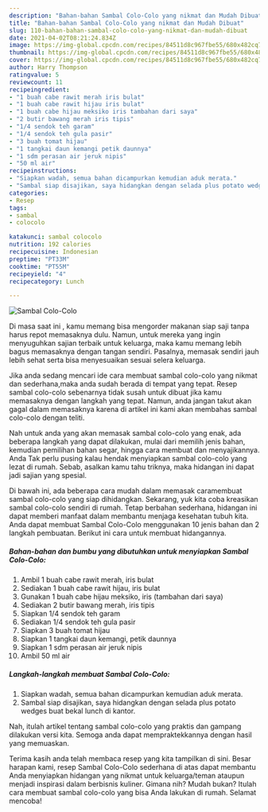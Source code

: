 ```yaml
---
description: "Bahan-bahan Sambal Colo-Colo yang nikmat dan Mudah Dibuat"
title: "Bahan-bahan Sambal Colo-Colo yang nikmat dan Mudah Dibuat"
slug: 110-bahan-bahan-sambal-colo-colo-yang-nikmat-dan-mudah-dibuat
date: 2021-04-02T08:21:24.834Z
image: https://img-global.cpcdn.com/recipes/84511d8c967fbe55/680x482cq70/sambal-colo-colo-foto-resep-utama.jpg
thumbnail: https://img-global.cpcdn.com/recipes/84511d8c967fbe55/680x482cq70/sambal-colo-colo-foto-resep-utama.jpg
cover: https://img-global.cpcdn.com/recipes/84511d8c967fbe55/680x482cq70/sambal-colo-colo-foto-resep-utama.jpg
author: Harry Thompson
ratingvalue: 5
reviewcount: 11
recipeingredient:
- "1 buah cabe rawit merah iris bulat"
- "1 buah cabe rawit hijau iris bulat"
- "1 buah cabe hijau meksiko iris tambahan dari saya"
- "2 butir bawang merah iris tipis"
- "1/4 sendok teh garam"
- "1/4 sendok teh gula pasir"
- "3 buah tomat hijau"
- "1 tangkai daun kemangi petik daunnya"
- "1 sdm perasan air jeruk nipis"
- "50 ml air"
recipeinstructions:
- "Siapkan wadah, semua bahan dicampurkan kemudian aduk merata."
- "Sambal siap disajikan, saya hidangkan dengan selada plus potato wedges buat bekal lunch di kantor."
categories:
- Resep
tags:
- sambal
- colocolo

katakunci: sambal colocolo 
nutrition: 192 calories
recipecuisine: Indonesian
preptime: "PT33M"
cooktime: "PT55M"
recipeyield: "4"
recipecategory: Lunch

---
```



![Sambal Colo-Colo](https://img-global.cpcdn.com/recipes/84511d8c967fbe55/680x482cq70/sambal-colo-colo-foto-resep-utama.jpg)

Di masa  saat ini , kamu memang bisa mengorder makanan siap saji tanpa harus repot memasaknya dulu. Namun, untuk mereka yang ingin menyuguhkan sajian terbaik untuk keluarga, maka kamu memang lebih bagus memasaknya dengan tangan sendiri. Pasalnya, memasak sendiri jauh lebih sehat serta bisa menyesuaikan sesuai selera keluarga.

Jika anda sedang mencari ide cara membuat sambal colo-colo yang nikmat dan sederhana,maka anda sudah berada di tempat yang tepat. Resep sambal colo-colo  sebenarnya tidak susah untuk dibuat jika kamu memasaknya dengan langkah yang tepat. Namun, anda jangan takut akan gagal dalam memasaknya 
karena di artikel ini kami akan membahas sambal colo-colo dengan teliti.  



Nah untuk anda yang akan memasak sambal colo-colo yang enak, ada beberapa langkah yang dapat dilakukan, mulai dari memilih jenis bahan, kemudian pemilihan bahan segar, hingga cara membuat dan menyajikannya. Anda Tak perlu pusing kalau hendak menyiapkan sambal colo-colo yang lezat di rumah. Sebab, asalkan kamu  tahu triknya, maka hidangan ini dapat jadi sajian yang spesial.

Di bawah ini, ada beberapa cara mudah dalam memasak caramembuat sambal colo-colo yang siap dihidangkan. Sekarang, yuk kita coba kreasikan sambal colo-colo sendiri di rumah. Tetap berbahan sederhana, hidangan ini dapat memberi manfaat dalam membantu menjaga kesehatan tubuh kita. Anda dapat membuat Sambal Colo-Colo menggunakan 10 jenis bahan dan 2 langkah pembuatan. Berikut ini cara untuk membuat hidangannya.

<!--inarticleads1-->

##### Bahan-bahan dan bumbu yang dibutuhkan untuk menyiapkan Sambal Colo-Colo:

1. Ambil 1 buah cabe rawit merah, iris bulat
1. Sediakan 1 buah cabe rawit hijau, iris bulat
1. Gunakan 1 buah cabe hijau meksiko, iris (tambahan dari saya)
1. Sediakan 2 butir bawang merah, iris tipis
1. Siapkan 1/4 sendok teh garam
1. Sediakan 1/4 sendok teh gula pasir
1. Siapkan 3 buah tomat hijau
1. Siapkan 1 tangkai daun kemangi, petik daunnya
1. Siapkan 1 sdm perasan air jeruk nipis
1. Ambil 50 ml air




<!--inarticleads2-->

##### Langkah-langkah membuat Sambal Colo-Colo:

1. Siapkan wadah, semua bahan dicampurkan kemudian aduk merata.
1. Sambal siap disajikan, saya hidangkan dengan selada plus potato wedges buat bekal lunch di kantor.




Nah, itulah artikel tentang  sambal colo-colo  yang praktis dan gampang dilakukan versi kita. Semoga anda dapat mempraktekkannya dengan hasil yang memuaskan. 

Terima kasih anda telah membaca resep yang kita tampilkan di sini. Besar harapan kami, resep  Sambal Colo-Colo sederhana di atas dapat membantu Anda menyiapkan hidangan yang nikmat untuk keluarga/teman ataupun menjadi inspirasi dalam berbisnis kuliner. Gimana nih? Mudah bukan? Itulah cara membuat sambal colo-colo yang bisa Anda lakukan di rumah. Selamat mencoba!

